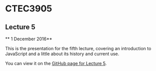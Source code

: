 # CTEC3905

## Lecture 5

** 1 December 2016**

This is the presentation for the fifth lecture, covering an introduction to JavaScript and a little about its history and current use.

You can view it on the [GitHub page for Lecture 5](https://ctec3905.github.io/lecture_05/).